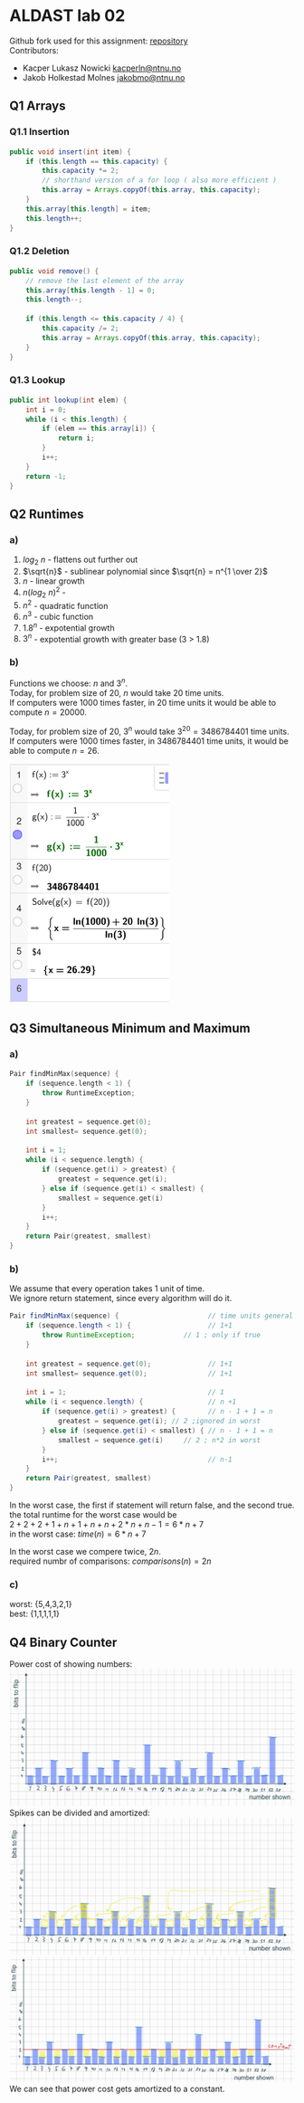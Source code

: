 # ALDAST lab 02
Github fork used for this assignment: [repository](https://github.com/nokacper24/aldast-lab02)  
Contributors: 
- Kacper Lukasz Nowicki [kacperln@ntnu.no](mailto:kacperln@ntnu.no)
- Jakob Holkestad Molnes [jakobmo@ntnu.no](mailto:jakobmo@ntnu.no)

## Q1 Arrays
### Q1.1 Insertion
``` java
public void insert(int item) {  
    if (this.length == this.capacity) {  
        this.capacity *= 2;  
        // shorthand version of a for loop ( also more efficient )
        this.array = Arrays.copyOf(this.array, this.capacity);  
    }  
    this.array[this.length] = item;  
    this.length++;  
}
```

### Q1.2 Deletion
``` java
public void remove() {  
    // remove the last element of the array  
    this.array[this.length - 1] = 0;  
    this.length--;  
  
    if (this.length <= this.capacity / 4) {  
        this.capacity /= 2;  
        this.array = Arrays.copyOf(this.array, this.capacity);  
    }  
}
```
<div style="page-break-after: always;"></div>

### Q1.3 Lookup
``` java
public int lookup(int elem) {  
    int i = 0;  
    while (i < this.length) {  
        if (elem == this.array[i]) {  
            return i;  
        }  
        i++;  
    }  
    return -1;  
}
```

## Q2 Runtimes
### a)
1. $log{_2}{\ n}$ - flattens out further out
2. $\sqrt{n}$ - sublinear polynomial since $\sqrt{n} = n^{1 \over 2}$ 
3. $n$ - linear growth
4. $n(log{_2}{\ n})^2$ - 
5. $n^2$ - quadratic function
6. $n^3$ - cubic function
7. $1.8^n$ - expotential growth
8. $3^n$ - expotential growth with greater base (3 > 1.8)

### b)
Functions we choose: $n$ and $3^n$.  
Today, for problem size of 20, $n$ would take 20 time units.  
If computers were 1000 times faster, in 20 time units it would be able to compute $n = 20000$.

Today, for problem size of 20, $3^n$ would take $3 ^{20} =3486784401$ time units.  
If computers were 1000 times faster, in $3486784401$ time units, it would be able to compute $n = 26$.  

![calculation](/screenshots/2b.png)  

## Q3 Simultaneous Minimum and Maximum
### a)
``` cpp
Pair findMinMax(sequence) {
	if (sequence.length < 1) {
		throw RuntimeException;
	}
	
	int greatest = sequence.get(0);
	int smallest= sequence.get(0);
	
	int i = 1;
	while (i < sequence.length) {
		if (sequence.get(i) > greatest) {
			greatest = sequence.get(i);
		} else if (sequence.get(i) < smallest) {
			smallest = sequence.get(i)
		}
		i++;
	}
	return Pair(greatest, smallest)
}
```

<div style="page-break-after: always;"></div>

### b)
We assume that every operation takes 1 unit of time.  
We ignore return statement, since every algorithm will do it.
``` java
Pair findMinMax(sequence) {                      // time units general
	if (sequence.length < 1) {                   // 1+1
		throw RuntimeException;            // 1 ; only if true
	}
	
	int greatest = sequence.get(0);              // 1+1
	int smallest= sequence.get(0);               // 1+1
	
	int i = 1;                                   // 1
	while (i < sequence.length) {                // n +1
		if (sequence.get(i) > greatest) {        // n - 1 + 1 = n
			greatest = sequence.get(i); // 2 ;ignored in worst
		} else if (sequence.get(i) < smallest) { // n - 1 + 1 = n
			smallest = sequence.get(i)     // 2 ; n*2 in worst 
		}
		i++;                                     // n-1
	}
	return Pair(greatest, smallest)
}
```

In the worst case, the first if statement will return false, and the second true.  
the total runtime for the worst case would be  
$2+2+2+1+n+1+n+n+2*n+n-1 = 6*n + 7$  
in the worst case: $time(n) = 6*n + 7$  

In the worst case we compere twice, $2n$.  
required numbr of comparisons: $comparisons(n)=2n$

### c)
worst: {5,4,3,2,1}  
best: {1,1,1,1,1}

<div style="page-break-after: always;"></div>

## Q4 Binary Counter
Power cost of showing numbers:  
![](img/amortized1.jpg)  
Spikes can be divided and amortized:  
![](img/amortized2.jpg)  
![](img/amortized3.jpg)  
We can see that power cost gets amortized to a constant.